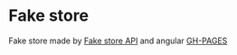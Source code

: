 # Fake store
Fake store made by [Fake store API](https://fakestoreapi.com/) and angular
[GH-PAGES](https://emp74ark.github.io/fake-store-angular/)